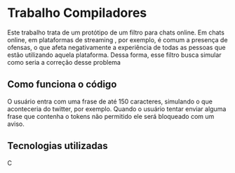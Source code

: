 # Trabalho Compiladores 

Este trabalho trata de um protótipo de um filtro para chats online.  Em chats online, em plataformas de streaming , por exemplo, é comum a presença de
ofensas, o que afeta negativamente a experiência de todas as pessoas que estão utilizando aquela
plataforma. Dessa forma, esse filtro busca simular como seria a correção desse problema

## Como funciona o código 
O usuário entra com uma frase de até 150 caracteres, simulando o que aconteceria do twitter, por exemplo. Quando o usuário tentar enviar alguma frase que contenha o tokens não permitido ele será bloqueado com um aviso.

## Tecnologias utilizadas

C
